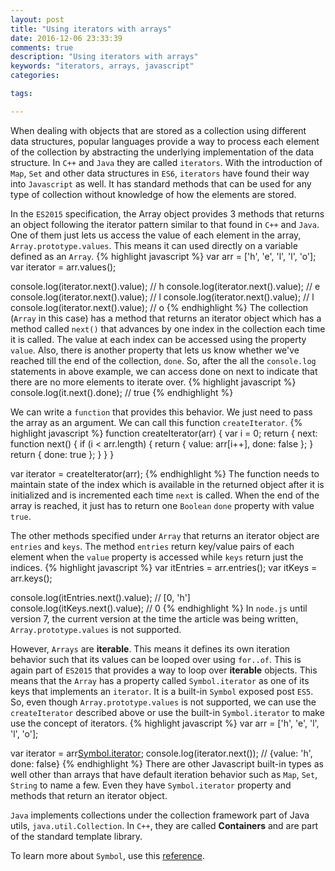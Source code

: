 ```yaml
---
layout: post
title: "Using iterators with arrays"
date: 2016-12-06 23:33:39
comments: true
description: "Using iterators with arrays"
keywords: "iterators, arrays, javascript"
categories:

tags:

---
```

When dealing with objects that are stored as a collection using different data structures, popular languages provide a way to process each element of the collection by abstracting the underlying implementation of the data structure. In `C++` and `Java` they are called `iterators`. With the introduction of `Map`, `Set` and other data structures in `ES6`, `iterators` have found their way into `Javascript` as well. It has standard methods that can be used for any type of collection without knowledge of how the elements are stored.

In the `ES2015` specification, the Array object provides 3 methods that returns an object following the iterator pattern similar to that found in `C++` and `Java`. One of them just lets us access the value of each element in the array, `Array.prototype.values`. This means it can used directly on a variable defined as an `Array`.
{% highlight javascript %}
var arr = ['h', 'e', 'l', 'l', 'o'];
var iterator = arr.values();

console.log(iterator.next().value); // h
console.log(iterator.next().value); // e
console.log(iterator.next().value); // l
console.log(iterator.next().value); // l
console.log(iterator.next().value); // o
{% endhighlight %}
The collection (`Array` in this case) has a method that returns an iterator object which has a method called `next()` that advances by one index in the collection each time it is called. The value at each index can be accessed using the property `value`. Also, there is another property that lets us know whether we've reached till the end of the collection, `done`. So, after the all the `console.log` statements in above example, we can access done on next to indicate that there are no more elements to iterate over.
{% highlight javascript %}
console.log(it.next().done); // true
{% endhighlight %}

We can write a `function` that provides this behavior. We just need to pass the array as an argument. We can call this function `createIterator`.
{% highlight javascript %}
function createIterator(arr) {
    var i = 0;
    return {
        next: function next() {
            if (i < arr.length) {
                return {
                    value: arr[i++],
                    done: false
                };
            }
            return {
                done: true
            };
        }
    }
}

var iterator = createIterator(arr);
{% endhighlight %}
The function needs to maintain state of the index which is available in the returned object after it is initialized and is incremented each time `next` is called. When the end of the array is reached, it just has to return one `Boolean` `done` property with value `true`.

The other methods specified under `Array` that returns an iterator object are `entries` and `keys`. The method `entries` return key/value pairs of each element when the `value` property is accessed while `keys` return just the indices.
{% highlight javascript %}
var itEntries = arr.entries();
var itKeys = arr.keys();

console.log(itEntries.next().value); // [0, 'h']
console.log(itKeys.next().value); // 0
{% endhighlight %}
In `node.js` until version 7, the current version at the time the article was being written, `Array.prototype.values` is not supported.

However, `Arrays` are **iterable**. This means it defines its own iteration behavior such that its values can be looped over using `for..of`. This is again part of `ES2015` that provides a way to loop over **iterable** objects. This means that the `Array` has a property called `Symbol.iterator` as one of its keys that implements an `iterator`. It is a built-in `Symbol` exposed post `ES5`. So, even though `Array.prototype.values` is not supported, we can use the `createIterator` described above or use the built-in `Symbol.iterator` to make use the concept of iterators.
{% highlight javascript %}
var arr = ['h', 'e', 'l', 'l', 'o'];

var iterator = arr[Symbol.iterator]();
console.log(iterator.next()); // {value: 'h', done: false}
{% endhighlight %}
There are other Javascript built-in types as well other than arrays that have default iteration behavior such as `Map`, `Set`, `String` to name a few. Even they have `Symbol.iterator` property and methods that return an iterator object.

`Java` implements collections under the collection framework part of Java utils, `java.util.Collection`. In `C++`, they are called **Containers** and are part of the standard template library.

To learn more about `Symbol`, use this [reference](https://hacks.mozilla.org/2015/06/es6-in-depth-symbols/).
